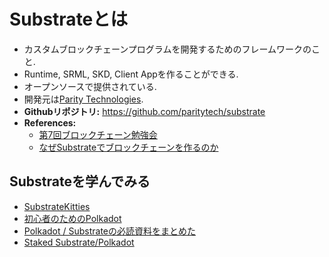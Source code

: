 # Substrateとは
- カスタムブロックチェーンプログラムを開発するためのフレームワークのこと.
- Runtime, SRML, SKD, Client Appを作ることができる.
- オープンソースで提供されている.
- 開発元は[Parity Technologies](https://github.com/paritytech/).
- **Githubリポジトリ:** https://github.com/paritytech/substrate
- **References:**
  - [第7回ブロックチェーン勉強会](https://docs.google.com/presentation/d/1VWAICeZGGXlKFNi3F1VpVYwAIxAiCxny3m4HJgDrJ4E/edit#slide=id.g51d98255e2_0_2)
  - [なぜSubstrateでブロックチェーンを作るのか](https://docs.google.com/presentation/d/16q0n_Gp-DcTDIgQYWC9Z7ndMDlA1sDA8EaA1DdOX89s/edit#slide=id.g582f177f4e_0_279)

## Substrateを学んでみる
- [SubstrateKitties](https://masakiminamide.github.io/substratekitties/#/)
- [初心者のためのPolkadot](https://medium.com/unchained-tokyo/polkadot-for-dummies-初心者のためのpolkadot-7193831c2d2c)
- [Polkadot / Substrateの必読資料をまとめた](https://qiita.com/SotaWatanabe/items/f8c1d2cf6ff2606b42a9)
- [Staked Substrate/Polkadot](https://scrapbox.io/StakedTechnologies/Staked_Substrate%2FPolkadot)
